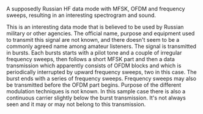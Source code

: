 A supposedly Russian HF data mode with MFSK, OFDM and frequency sweeps, resulting in an interesting spectrogram and sound.

This is an interesting data mode that is believed to be used by Russian military or other agencies. The official name, purpose and equipment used to transmit this signal are not known, and there doesn't seem to be a commonly agreed name among amateur listeners.
The signal is transmitted in bursts. Each bursts starts with a pilot tone and a couple of irregular frequency sweeps, then follows a short MFSK part and then a data transmission which apparently consists of OFDM blocks and which is periodically interrupted by upward frequency sweeps, two in this case. The burst ends with a series of frequency sweeps. Frequency sweeps may also be transmitted before the OFDM part begins.
Purpose of the different modulation techniques is not known. In this sample case there is also a continuous carrier slightly below the burst transmission. It's not always seen and it may or may not belong to this transmission.
